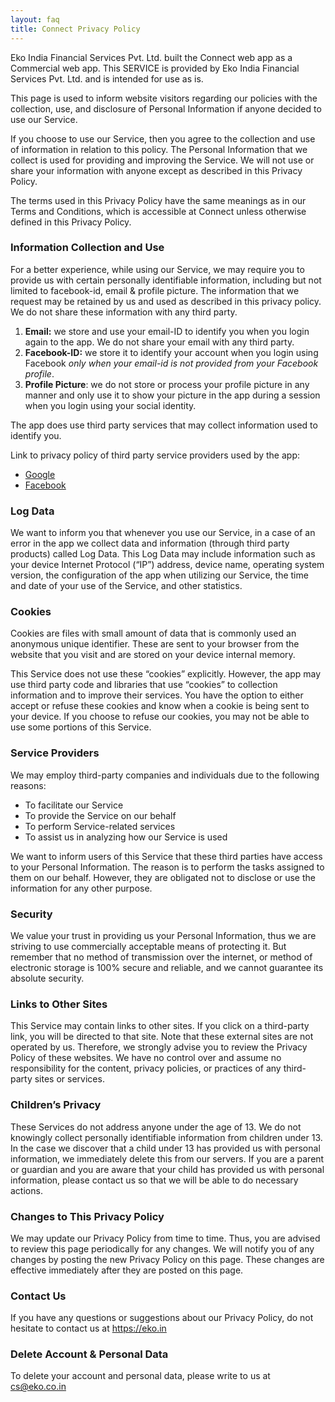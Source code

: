 ```yaml
---
layout: faq
title: Connect Privacy Policy
---
```


Eko India Financial Services Pvt. Ltd. built the Connect web app as a Commercial web app. This SERVICE is provided by Eko India Financial Services Pvt. Ltd.  and is intended for use as is.

This page is used to inform website visitors regarding our policies with the collection, use, and disclosure of Personal Information if anyone decided to use our Service.

If you choose to use our Service, then you agree to the collection and use of information in relation to this policy. The Personal Information that we collect is used for providing and improving the Service. We will not use or share your information with anyone except as described in this Privacy Policy.

The terms used in this Privacy Policy have the same meanings as in our Terms and Conditions, which is accessible at Connect unless otherwise defined in this Privacy Policy.


### Information Collection and Use

For a better experience, while using our Service, we may require you to provide us with certain personally identifiable information, including but not limited to facebook-id, email & profile picture. The information that we request may be retained by us and used as described in this privacy policy. We do not share these information with any third party.
1. **Email:** we store and use your email-ID to identify you when you login again to the app. We do not share your email with any third party.
2. **Facebook-ID:** we store it to identify your account when you login using Facebook _only when your email-id is not provided from your Facebook profile_.
3. **Profile Picture**: we do not store or process your profile picture in any manner and only use it to show your picture in the app during a session when you login using your social identity.

The app does use third party services that may collect information used to identify you.

Link to privacy policy of third party service providers used by the app:
* <a href="https://www.google.com/policies/privacy/" target="_blank">Google</a>
* <a href="https://www.facebook.com/privacy/explanation" target="_blank">Facebook</a>

### Log Data

We want to inform you that whenever you use our Service, in a case of an error in the app we collect data and information (through third party products) called Log Data. This Log Data may include information such as your device Internet Protocol (“IP”) address, device name, operating system version, the configuration of the app when utilizing our Service, the time and date of your use of the Service, and other statistics.

### Cookies

Cookies are files with small amount of data that is commonly used an anonymous unique identifier. These are sent to your browser from the website that you visit and are stored on your device internal memory.

This Service does not use these “cookies” explicitly. However, the app may use third party code and libraries that use “cookies” to collection information and to improve their services. You have the option to either accept or refuse these cookies and know when a cookie is being sent to your device. If you choose to refuse our cookies, you may not be able to use some portions of this Service.

### Service Providers

We may employ third-party companies and individuals due to the following reasons:
* To facilitate our Service
* To provide the Service on our behalf
* To perform Service-related services
* To assist us in analyzing how our Service is used

We want to inform users of this Service that these third parties have access to your Personal Information. The reason is to perform the tasks assigned to them on our behalf. However, they are obligated not to disclose or use the information for any other purpose.

### Security

We value your trust in providing us your Personal Information, thus we are striving to use commercially acceptable means of protecting it. But remember that no method of transmission over the internet, or method of electronic storage is 100% secure and reliable, and we cannot guarantee its absolute security.

### Links to Other Sites

This Service may contain links to other sites. If you click on a third-party link, you will be directed to that site. Note that these external sites are not operated by us. Therefore, we strongly advise you to review the Privacy Policy of these websites. We have no control over and assume no responsibility for the content, privacy policies, or practices of any third-party sites or services.

### Children’s Privacy

These Services do not address anyone under the age of 13. We do not knowingly collect personally identifiable information from children under 13. In the case we discover that a child under 13 has provided us with personal information, we immediately delete this from our servers. If you are a parent or guardian and you are aware that your child has provided us with personal information, please contact us so that we will be able to do necessary actions.

### Changes to This Privacy Policy

We may update our Privacy Policy from time to time. Thus, you are advised to review this page periodically for any changes. We will notify you of any changes by posting the new Privacy Policy on this page. These changes are effective immediately after they are posted on this page.

### Contact Us

If you have any questions or suggestions about our Privacy Policy, do not hesitate to contact us at <a href="https://eko.in" target="_blank">https://eko.in</a>

### Delete Account & Personal Data

To delete your account and personal data, please write to us at <a href="mailto:cs@eko.co.in" target="_blank">cs@eko.co.in</a>

